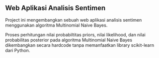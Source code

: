 ## Web Aplikasi Analisis Sentimen

Project ini mengembangkan sebuah web aplikasi analisis sentimen menggunakan algoritma Multinomial Naive Bayes.

Proses perhitungan nilai probabiltitas priors, nilai likelihood, dan nilai probabilitas posterior pada algoritma Multinomial Naive Bayes dikembangkan secara hardcode tanpa memanfaatkan library scikit-learn dari Python. 
